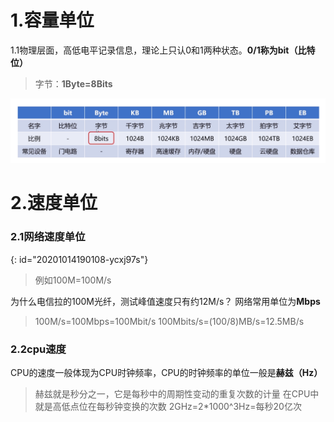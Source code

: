 # 1.容量单位

1.1物理层面，高低电平记录信息，理论上只认0和1两种状态。**0/1称为bit（比特位）**

> 字节：**1Byte=8Bits**

![1.png](assets/20201014190109-som9ocu.png "1.png")

# 2.速度单位

### 2.1网络速度单位
{: id="20201014190108-ycxj97s"}

> 例如100M=100M/s

为什么电信拉的100M光纤，测试峰值速度只有约12M/s？
网络常用单位为**Mbps**

> 100M/s=100Mbps=100Mbit/s
> 100Mbits/s=(100/8)MB/s=12.5MB/s

### 2.2cpu速度

CPU的速度一般体现为CPU时钟频率，CPU的时钟频率的单位一般是**赫兹（Hz）**

> 赫兹就是秒分之一，它是每秒中的周期性变动的重复次数的计量
> 在CPU中就是高低点位在每秒钟变换的次数
> 2GHz=2*1000^3Hz=每秒20亿次
